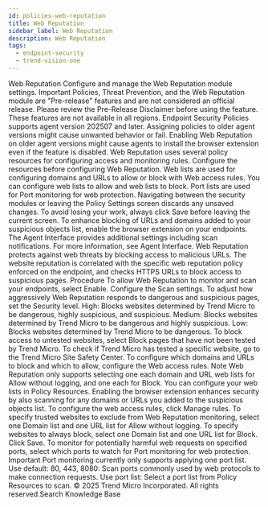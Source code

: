 ```yaml
---
id: policies-web-reputation
title: Web Reputation
sidebar_label: Web Reputation
description: Web Reputation
tags:
  - endpoint-security
  - trend-vision-one
---
```


 Web Reputation Configure and manage the Web Reputation module settings. Important Policies, Threat Prevention, and the Web Reputation module are "Pre-release" features and are not considered an official release. Please review the Pre-Release Disclaimer before using the feature. These features are not available in all regions. Endpoint Security Policies supports agent version 202507 and later. Assigning policies to older agent versions might cause unwanted behavior or fail. Enabling Web Reputation on older agent versions might cause agents to install the browser extension even if the feature is disabled. Web Reputation uses several policy resources for configuring access and monitoring rules. Configure the resources before configuring Web Reputation. Web lists are used for configuring domains and URLs to allow or block with Web access rules. You can configure web lists to allow and web lists to block. Port lists are used for Port monitoring for web protection. Navigating between the security modules or leaving the Policy Settings screen discards any unsaved changes. To avoid losing your work, always click Save before leaving the current screen. To enhance blocking of URLs and domains added to your suspicious objects list, enable the browser extension on your endpoints. The Agent Interface provides additional settings including scan notifications. For more information, see Agent Interface. Web Reputation protects against web threats by blocking access to malicious URLs. The website reputation is correlated with the specific web reputation policy enforced on the endpoint, and checks HTTPS URLs to block access to suspicious pages. Procedure To allow Web Reputation to monitor and scan your endpoints, select Enable. Configure the Scan settings. To adjust how aggressively Web Reputation responds to dangerous and suspicious pages, set the Security level. High: Blocks websites determined by Trend Micro to be dangerous, highly suspicious, and suspicious. Medium: Blocks websites determined by Trend Micro to be dangerous and highly suspicious. Low: Blocks websites determined by Trend Micro to be dangerous. To block access to untested websites, select Block pages that have not been tested by Trend Micro. To check if Trend Micro has tested a specific website, go to the Trend Micro Site Safety Center. To configure which domains and URLs to block and which to allow, configure the Web access rules. Note Web Reputation only supports selecting one each domain and URL web lists for Allow without logging, and one each for Block. You can configure your web lists in Policy Resources. Enabling the browser extension enhances security by also scanning for any domains or URLs you added to the suspicious objects list. To configure the web access rules, click Manage rules. To specify trusted websites to exclude from Web Reputation monitoring, select one Domain list and one URL list for Allow without logging. To specify websites to always block, select one Domain list and one URL list for Block. Click Save. To monitor for potentially harmful web requests on specified ports, select which ports to watch for Port monitoring for web protection. Important Port monitoring currently only supports applying one port list. Use default: 80, 443, 8080: Scan ports commonly used by web protocols to make connection requests. Use port list: Select a port list from Policy Resources to scan. © 2025 Trend Micro Incorporated. All rights reserved.Search Knowledge Base